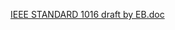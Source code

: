 [IEEE STANDARD 1016 draft by EB.doc](/.attachments/IEEE%20STANDARD%201016%20draft%20by%20EB-23991618-dbe3-47b1-9cce-cbbdaa313170.doc)